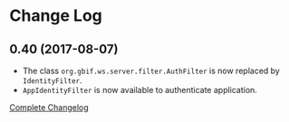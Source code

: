 # Change Log

## 0.40 (2017-08-07)

 * The class `org.gbif.ws.server.filter.AuthFilter` is now replaced by `IdentityFilter`.
 * `AppIdentityFilter` is now available to authenticate application.

[Complete Changelog](https://github.com/gbif/gbif-api/compare/gbif-common-ws-0.39...gbif-common-ws-0.40)
